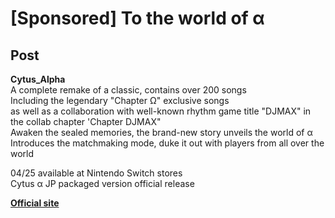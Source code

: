 # [Sponsored] To the world of α
## Post
**Cytus_Alpha**<br>
A complete remake of a classic, contains over 200 songs<br>
Including the legendary "Chapter Ω" exclusive songs<br>
as well as a collaboration with well-known rhythm game title "DJMAX" in the collab chapter 'Chapter DJMAX"<br>
Awaken the sealed memories, the brand-new story unveils the world of α<br>
Introduces the matchmaking mode, duke it out with players from all over the world


04/25 available at Nintendo Switch stores<br>
Cytus α JP packaged version official release

[**Official site**](https://cytusalpha.com)
